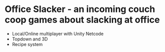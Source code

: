# Office Slacker - an incoming couch coop games about slacking at office

- Local/Online multiplayer with Unity Netcode
- Topdown and 3D
- Recipe system
